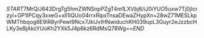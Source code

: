 $START$7MrQ/J643DrgTg5hmZWNSnpPZgT4m1LXVbj6/iJ0iYUO5uxw7Tj0jIcrzyi+GP1IPCqy3xxeG+xll1lQUo04rrxRipxTnsaDEwaZHypXn+28wZ71MESLkpWMThbqog6E9iR8yrPewI9Ncx7JklJvIHNwiduchKH039opL3Guyr2eJzzbcHLKy3eBjAkcYUoKh2YXk5J4p6kz6RdMsQ78Wg==$END$